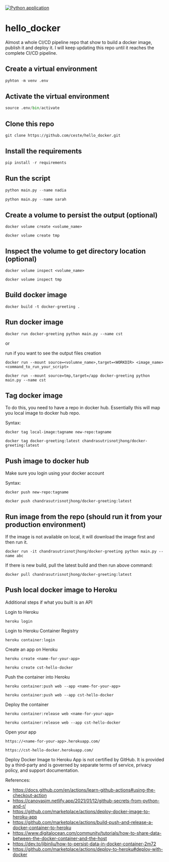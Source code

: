 [![Python application](https://github.com/ceste/hello_docker/actions/workflows/main.yml/badge.svg)](https://github.com/ceste/hello_docker/actions/workflows/main.yml)

# hello_docker

Almost a whole CI/CD pipeline repo that show to build a docker image, publish it and deploy it. I will keep updating this repo until it reaches the complete CI/CD pipeline.


## Create a virtual environment

```python
pyhton -m venv .env
```

## Activate the virtual environment

```python
source .env/bin/activate
```

## Clone this repo

```git
git clone https://github.com/ceste/hello_docker.git
```

## Install the requirements

```python
pip install -r requirements
```

## Run the script

```python
python main.py --name nadia
```

```python
python main.py --name sarah
```

## Create a volume to persist the output (optional)

```-docker
docker volume create <volume_name>
```

```-docker
docker volume create tmp
```

## Inspect the volume to get directory location (optional)

```-docker
docker volume inspect <volume_name>
```

```-docker
docker volume inspect tmp
```

## Build docker image

```docker
docker build -t docker-greeting .
```

## Run docker image

```docker
docker run docker-greeting python main.py --name cst
```

or 

run if you want to see the output files creation

```docker 
docker run --mount source=<volumne_name>,target=<WORKDIR> <image_name> <command_to_run_your_script>
```

```docker 
docker run --mount source=tmp,target=/app docker-greeting python main.py --name cst
```

## Tag docker image

To do this, you need to have a repo in docker hub. Essentially this will map you local image to docker hub repo.

Syntax:

```docker
docker tag local-image:tagname new-repo:tagname
```

```docker
docker tag docker-greeting:latest chandrasutrisnotjhong/docker-greeting:latest
```

## Push image to docker hub

Make sure you login using your docker account

Syntax:
```docker
docker push new-repo:tagname
```

```docker
docker push chandrasutrisnotjhong/docker-greeting:latest
```

## Run image from the repo (should run it from your production environment)

If the image is not available on local, it will download the image first and then run it.

```docker
docker run -it chandrasutrisnotjhong/docker-greeting python main.py --name abc
```

If there is new build, pull the latest build and then run above command:

```docker
docker pull chandrasutrisnotjhong/docker-greeting:latest
```

## Push local docker image to Heroku
 

Additional steps if what you built is an API

Login to Heroku 

```
heroku login
```

Login to Heroku Container Registry

```
heroku container:login
```

Create an app on Heroku 

```heroku
heroku create <name-for-your-app>
```

```heroku
heroku create cst-hello-docker
```

Push the container into Heroku

```heroku
heroku container:push web --app <name-for-your-app>
```

```heroku
heroku container:push web --app cst-hello-docker
```

Deploy the container

```heroku
heroku container:release web <name-for-your-app>
```

```heroku
heroku container:release web --app cst-hello-docker
```

Open your app 

```
https://<name-for-your-app>.herokuapp.com/
```

```
https://cst-hello-docker.herokuapp.com/
```


Deploy Docker Image to Heroku App is not certified by GitHub. It is provided by a third-party and is governed by separate terms of service, privacy policy, and support documentation.
  


References:
- https://docs.github.com/en/actions/learn-github-actions#using-the-checkout-action
- https://canovasjm.netlify.app/2021/01/12/github-secrets-from-python-and-r/
- https://github.com/marketplace/actions/deploy-docker-image-to-heroku-app 
- https://github.com/marketplace/actions/build-push-and-release-a-docker-container-to-heroku
- https://www.digitalocean.com/community/tutorials/how-to-share-data-between-the-docker-container-and-the-host 
- https://dev.to/jibinliu/how-to-persist-data-in-docker-container-2m72
- https://github.com/marketplace/actions/deploy-to-heroku#deploy-with-docker 
  

